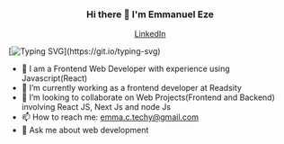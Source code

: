 <h3 align="center"> Hi there 👋 I'm Emmanuel Eze</h3>

<p align="center">
  <a href="https://www.linkedin.com/in/eze-emmanuel-355897237/">LinkedIn</a>
</p>

[![Typing SVG](https://readme-typing-svg.herokuapp.com?font=comfortaa&color=016EEA&size=24&width=600&lines=Welcome+to+my+github;I+am+a+Frontend+Developer,;and+Aspiring+FullStack+Developer.;Nice+to+meet+you!...)](https://git.io/typing-svg)

- 🔭 I am a Frontend Web Developer with experience using Javascript(React)
- 🌱 I’m currently working as a frontend developer at Readsity
- 👯 I’m looking to collaborate on Web Projects(Frontend and Backend) involving React JS, Next Js and node Js
- 📫 How to reach me: emma.c.techy@gmail.com
- 💬 Ask me about web development
